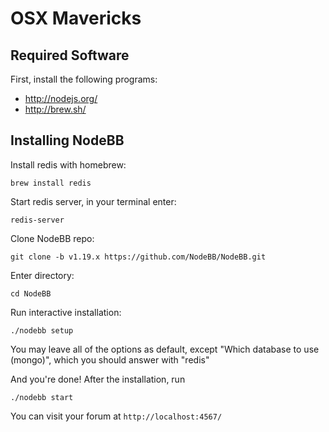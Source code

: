 # OSX Mavericks

## Required Software

First, install the following programs:

-   <http://nodejs.org/>
-   <http://brew.sh/>

## Installing NodeBB

Install redis with homebrew:

```
brew install redis
```

Start redis server, in your terminal enter:

```
redis-server
```

Clone NodeBB repo:

```
git clone -b v1.19.x https://github.com/NodeBB/NodeBB.git
```

Enter directory:

```
cd NodeBB
```

Run interactive installation:

```
./nodebb setup
```

You may leave all of the options as default, except "Which database to
use (mongo)", which you should answer with "redis"

And you're done! After the installation, run

```
./nodebb start
```

You can visit your forum at `http://localhost:4567/`

